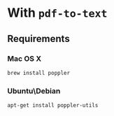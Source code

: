 # With `pdf-to-text`

## Requirements

### Mac OS X

```bash
brew install poppler
```

### Ubuntu\Debian

```bash
apt-get install poppler-utils
```
